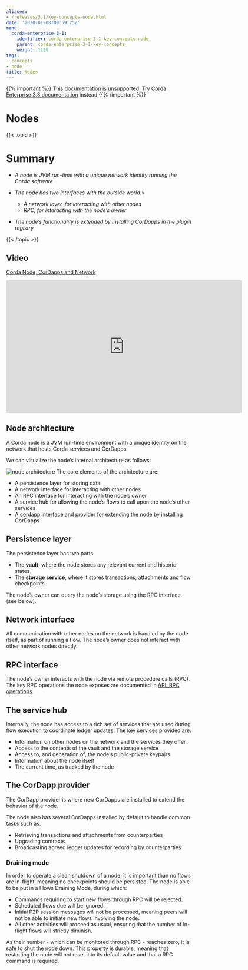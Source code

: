 ```yaml
---
aliases:
- /releases/3.1/key-concepts-node.html
date: '2020-01-08T09:59:25Z'
menu:
  corda-enterprise-3-1:
    identifier: corda-enterprise-3-1-key-concepts-node
    parent: corda-enterprise-3-1-key-concepts
    weight: 1120
tags:
- concepts
- node
title: Nodes
---
```

{{% important %}}
This documentation is unsupported.
Try [Corda Enterprise 3.3 documentation](/docs/corda-enterprise/3.3/_index.md) instead
{{% /important %}}


# Nodes


{{< topic >}}

# Summary


* *A node is JVM run-time with a unique network identity running the Corda software*
* *The node has two interfaces with the outside world:*> 

    * *A network layer, for interacting with other nodes*
    * *RPC, for interacting with the node’s owner*



* *The node’s functionality is extended by installing CorDapps in the plugin registry*


{{< /topic >}}

## Video

<p><a href="https://vimeo.com/214168860">Corda Node, CorDapps and Network</a></p>

<iframe src="https://player.vimeo.com/video/214168860" width="640" height="360" frameborder="0" webkitallowfullscreen="true" mozallowfullscreen="true" allowfullscreen="true"></iframe>


<p></p>


## Node architecture

A Corda node is a JVM run-time environment with a unique identity on the network that hosts Corda services and
CorDapps.

We can visualize the node’s internal architecture as follows:

![node architecture](/en/images/node-architecture.png "node architecture")
The core elements of the architecture are:


* A persistence layer for storing data
* A network interface for interacting with other nodes
* An RPC interface for interacting with the node’s owner
* A service hub for allowing the node’s flows to call upon the node’s other services
* A cordapp interface and provider for extending the node by installing CorDapps


## Persistence layer

The persistence layer has two parts:


* The **vault**, where the node stores any relevant current and historic states
* The **storage service**, where it stores transactions, attachments and flow checkpoints

The node’s owner can query the node’s storage using the RPC interface (see below).


## Network interface

All communication with other nodes on the network is handled by the node itself, as part of running a flow. The
node’s owner does not interact with other network nodes directly.


## RPC interface

The node’s owner interacts with the node via remote procedure calls (RPC). The key RPC operations the node exposes
are documented in [API: RPC operations](api-rpc.md).


## The service hub

Internally, the node has access to a rich set of services that are used during flow execution to coordinate ledger
updates. The key services provided are:


* Information on other nodes on the network and the services they offer
* Access to the contents of the vault and the storage service
* Access to, and generation of, the node’s public-private keypairs
* Information about the node itself
* The current time, as tracked by the node


## The CorDapp provider

The CorDapp provider is where new CorDapps are installed to extend the behavior of the node.

The node also has several CorDapps installed by default to handle common tasks such as:


* Retrieving transactions and attachments from counterparties
* Upgrading contracts
* Broadcasting agreed ledger updates for recording by counterparties


### Draining mode

In order to operate a clean shutdown of a node, it is important than no flows are in-flight, meaning no checkpoints should
be persisted. The node is able to be put in a Flows Draining Mode, during which:


* Commands requiring to start new flows through RPC will be rejected.
* Scheduled flows due will be ignored.
* Initial P2P session messages will not be processed, meaning peers will not be able to initiate new flows involving the node.
* All other activities will proceed as usual, ensuring that the number of in-flight flows will strictly diminish.

As their number - which can be monitored through RPC - reaches zero, it is safe to shut the node down.
This property is durable, meaning that restarting the node will not reset it to its default value and that a RPC command is required.

